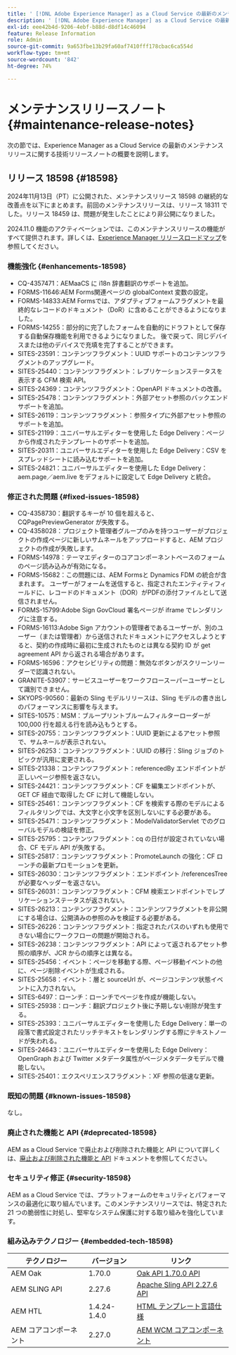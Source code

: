 ```yaml
---
title: ' [!DNL Adobe Experience Manager] as a Cloud Service の最新のメンテナンスリリースノート。'
description: ' [!DNL Adobe Experience Manager] as a Cloud Service の最新のメンテナンスリリースノート。'
exl-id: eee42b4d-9206-4ebf-b88d-d8df14c46094
feature: Release Information
role: Admin
source-git-commit: 9a653fbe13b29fa60af7410fff178cbac6ca554d
workflow-type: tm+mt
source-wordcount: '842'
ht-degree: 74%

---
```



# メンテナンスリリースノート {#maintenance-release-notes}

次の節では、Experience Manager as a Cloud Service の最新のメンテナンスリリースに関する技術リリースノートの概要を説明します。

## リリース 18598 {#18598}

2024年11月13日（PT）に公開された、メンテナンスリリース 18598 の継続的な改善点を以下にまとめます。前回のメンテナンスリリースは、リリース 18311 でした。リリース 18459 は、問題が発生したことにより非公開になりました。

2024.11.0 機能のアクティベーションでは、このメンテナンスリリースの機能がすべて提供されます。詳しくは、[Experience Manager リリースロードマップ](https://experienceleague.adobe.com/ja/docs/experience-manager-release-information/aem-release-updates/update-releases-roadmap)を参照してください。

### 機能強化 {#enhancements-18598}

* CQ-4357471：AEMaaCS に i18n 辞書翻訳のサポートを追加。
* FORMS-11646:AEM Forms関連ページの globalContext 変数の設定。
* FORMS-14833:AEM Formsでは、アダプティブフォームフラグメントを最終的なレコードのドキュメント（DoR）に含めることができるようになりました。
* FORMS-14255：部分的に完了したフォームを自動的にドラフトとして保存する自動保存機能を利用できるようになりました。 後で戻って、同じデバイスまたは他のデバイスで充填を完了することができます。
* SITES-23591：コンテンツフラグメント：UUID サポートのコンテンツフラグメントのアップグレード。
* SITES-25440：コンテンツフラグメント：レプリケーションステータスを表示する CFM 検索 API。
* SITES-24369：コンテンツフラグメント：OpenAPI ドキュメントの改善。
* SITES-25478：コンテンツフラグメント：外部アセット参照のバックエンドサポートを追加。
* SITES-26119：コンテンツフラグメント：参照タイプに外部アセット参照のサポートを追加。
* SITES-21199：ユニバーサルエディターを使用した Edge Delivery：ページから作成されたテンプレートのサポートを追加。
* SITES-20311：ユニバーサルエディターを使用した Edge Delivery：CSV をスプレッドシートに読み込むサポートを追加。
* SITES-24821：ユニバーサルエディターを使用した Edge Delivery：aem.page／aem.live をデフォルトに設定して Edge Delivery と統合。

### 修正された問題 {#fixed-issues-18598}

* CQ-4358730：翻訳するキーが 10 個を超えると、CQPagePreviewGenerator が失敗する。
* CQ-4358028：プロジェクト管理者グループのみを持つユーザーがプロジェクトの作成ページに新しいサムネールをアップロードすると、AEM プロジェクトの作成が失敗します。
* FORMS-14978：テーマエディターのコアコンポーネントベースのフォームのページ読み込みが有効になる。
* FORMS-15682：この問題には、AEM Formsと Dynamics FDM の統合が含まれます。 ユーザーがフォームを送信すると、指定されたエンティティフィールドに、レコードのドキュメント（DOR）がPDFの添付ファイルとして送信されません。
* FORMS-15799:Adobe Sign GovCloud 署名ページが iframe でレンダリングに注意する。
* FORMS-16113:Adobe Sign アカウントの管理者であるユーザーが、別のユーザー（または管理者）から送信されたドキュメントにアクセスしようとすると、契約の作成時に最初に生成されたものとは異なる契約 ID が get agreement API から返される場合があります。
* FORMS-16596：アクセシビリティの問題：無効なボタンがスクリーンリーダーで認識されない。
* GRANITE-53907：サービスユーザーをワークフロースーパーユーザーとして識別できません。
* SKYOPS-90560：最新の Sling モデルリリースは、Sling モデルの書き出しのパフォーマンスに影響を与えます。
* SITES-10575：MSM：ブループリントブルームフィルターローダーが 100,000 行を超える行を読み込もうとする。
* SITES-20755：コンテンツフラグメント：UUID 更新によるアセット参照で、サムネールが表示されない。
* SITES-26253：コンテンツフラグメント：UUID の移行：Sling ジョブのトピックが汎用に変更される。
* SITES-21338：コンテンツフラグメント：referencedBy エンドポイントが正しいページ参照を返さない。
* SITES-24421：コンテンツフラグメント：CF を編集エンドポイントが、GET CF 経由で取得した CF に対して機能しない。
* SITES-25461：コンテンツフラグメント：CF を検索する際のモデルによるフィルタリングでは、大文字と小文字を区別しないにする必要がある。
* SITES-25471：コンテンツフラグメント：ModelValidatorServlet でのグローバルモデルの検証を修正。
* SITES-25795：コンテンツフラグメント：cq の日付が設定されていない場合、CF モデル API が失敗する。
* SITES-25817：コンテンツフラグメント：PromoteLaunch の強化：CF ローンチの最新プロモーションを更新。
* SITES-26030：コンテンツフラグメント：エンドポイント /referencesTree が必要なヘッダーを返さない。
* SITES-26031：コンテンツフラグメント：CFM 検索エンドポイントでレプリケーションステータスが返されない。
* SITES-26213：コンテンツフラグメント：コンテンツフラグメントを非公開にする場合は、公開済みの参照のみを検証する必要がある。
* SITES-26226：コンテンツフラグメント：指定されたパスのいずれも使用できない場合にワークフローの問題が開始される。
* SITES-26238：コンテンツフラグメント：API によって返されるアセット参照の順序が、JCR からの順序とは異なる。
* SITES-25456：イベント：ページを移動する際、ページ移動イベントの他に、ページ削除イベントが生成される。
* SITES-25658：イベント：層と sourceUrl が、ページコンテンツ状態イベントに入力されない。
* SITES-6497：ローンチ：ローンチでページを作成が機能しない。
* SITES-25938：ローンチ：翻訳プロジェクト後に予期しない削除が発生する。
* SITES-25393：ユニバーサルエディターを使用した Edge Delivery：単一の段落で書式設定されたリッチテキストをレンダリングする際にテキストノードが失われる。
* SITES-24643：ユニバーサルエディターを使用した Edge Delivery：OpenGraph および Twitter メタデータ属性がページメタデータモデルで機能しない。
* SITES-25401：エクスペリエンスフラグメント：XF 参照の低速な更新。

### 既知の問題 {#known-issues-18598}

なし。

### 廃止された機能と API {#deprecated-18598}

AEM as a Cloud Service で廃止および削除された機能と API について詳しくは、[廃止および削除された機能と API](/help/release-notes/deprecated-removed-features.md) ドキュメントを参照してください。

### セキュリティ修正 {#security-18598}

AEM as a Cloud Service では、プラットフォームのセキュリティとパフォーマンスの最適化に取り組んでいます。このメンテナンスリリースでは、特定された 21 つの脆弱性に対処し、堅牢なシステム保護に対する取り組みを強化しています。

### 組み込みテクノロジー {#embedded-tech-18598}

| テクノロジー | バージョン | リンク |
|---|---|---|
| AEM Oak | 1.70.0 | [Oak API 1.70.0 API](https://www.javadoc.io/doc/org.apache.jackrabbit/oak-api/1.70.0/index.html) |
| AEM SLING API | 2.27.6 | [Apache Sling API 2.27.6 API](https://www.javadoc.io/doc/org.apache.sling/org.apache.sling.api/latest/index.html) |
| AEM HTL | 1.4.24-1.4.0 | [HTML テンプレート言語仕様](https://github.com/adobe/htl-spec) |
| AEM コアコンポーネント | 2.27.0 | [AEM WCM コアコンポーネント](https://github.com/adobe/aem-core-wcm-components) |
